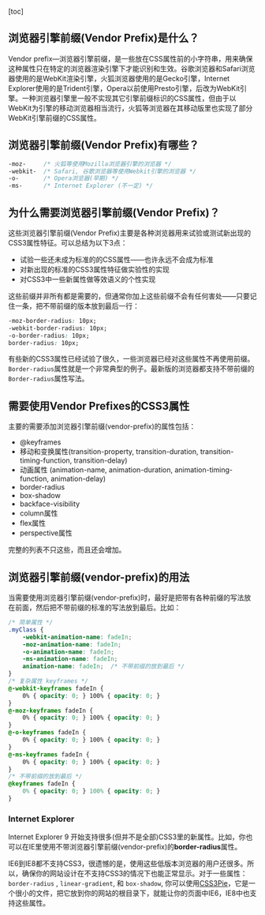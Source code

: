 [toc]
## 浏览器引擎前缀(Vendor Prefix)是什么？

Vendor prefix—浏览器引擎前缀，是一些放在CSS属性前的小字符串，用来确保这种属性只在特定的浏览器渲染引擎下才能识别和生效。谷歌浏览器和Safari浏览器使用的是WebKit渲染引擎，火狐浏览器使用的是Gecko引擎，Internet Explorer使用的是Trident引擎，Opera以前使用Presto引擎，后改为WebKit引擎。一种浏览器引擎里一般不实现其它引擎前缀标识的CSS属性，但由于以WebKit为引擎的移动浏览器相当流行，火狐等浏览器在其移动版里也实现了部分WebKit引擎前缀的CSS属性。

## 浏览器引擎前缀(Vendor Prefix)有哪些？

```css
-moz-     /* 火狐等使用Mozilla浏览器引擎的浏览器 */
-webkit-  /* Safari, 谷歌浏览器等使用Webkit引擎的浏览器 */
-o-       /* Opera浏览器(早期) */
-ms-      /* Internet Explorer (不一定) */ 
```

## 为什么需要浏览器引擎前缀(Vendor Prefix)？

这些浏览器引擎前缀(Vendor Prefix)主要是各种浏览器用来试验或测试新出现的CSS3属性特征。可以总结为以下3点：

- 试验一些还未成为标准的的CSS属性——也许永远不会成为标准
- 对新出现的标准的CSS3属性特征做实验性的实现
- 对CSS3中一些新属性做等效语义的个性实现

这些前缀并非所有都是需要的，但通常你加上这些前缀不会有任何害处——只要记住一条，把不带前缀的版本放到最后一行：

```css
-moz-border-radius: 10px; 
-webkit-border-radius: 10px; 
-o-border-radius: 10px; 
border-radius: 10px; 
```

有些新的CSS3属性已经试验了很久，一些浏览器已经对这些属性不再使用前缀。`Border-radius`属性就是一个非常典型的例子。最新版的浏览器都支持不带前缀的`Border-radius`属性写法。

## 需要使用Vendor Prefixes的CSS3属性

主要的需要添加浏览器引擎前缀(vendor-prefix)的属性包括：

- @keyframes
- 移动和变换属性(transition-property, transition-duration, transition-timing-function, transition-delay)
- 动画属性 (animation-name, animation-duration, animation-timing-function, animation-delay)
- border-radius
- box-shadow
- backface-visibility
- column属性
- flex属性
- perspective属性

完整的列表不只这些，而且还会增加。

## 浏览器引擎前缀(vendor-prefix)的用法

当需要使用浏览器引擎前缀(vendor-prefix)时，最好是把带有各种前缀的写法放在前面，然后把不带前缀的标准的写法放到最后。比如：

```css
/* 简单属性 */
.myClass {
	-webkit-animation-name: fadeIn;
	-moz-animation-name: fadeIn;
	-o-animation-name: fadeIn;
	-ms-animation-name: fadeIn;
	animation-name: fadeIn;  /* 不带前缀的放到最后 */
}
/* 复杂属性 keyframes */
@-webkit-keyframes fadeIn {
	0% { opacity: 0; } 100% { opacity: 0; }
}
@-moz-keyframes fadeIn {
	0% { opacity: 0; } 100% { opacity: 0; }
}
@-o-keyframes fadeIn {
	0% { opacity: 0; } 100% { opacity: 0; }
}
@-ms-keyframes fadeIn {
	0% { opacity: 0; } 100% { opacity: 0; }
}
/* 不带前缀的放到最后 */
@keyframes fadeIn {
	0% { opacity: 0; } 100% { opacity: 0; }
}
```

### Internet Explorer

Internet Explorer 9 开始支持很多(但并不是全部)CSS3里的新属性。比如，你也可以在IE里使用不带浏览器引擎前缀(vendor-prefix)的**border-radius**属性。

IE6到IE8都不支持CSS3，很遗憾的是，使用这些低版本浏览器的用户还很多。所以，确保你的网站设计在不支持CSS3的情况下也能正常显示。对于一些属性：`border-radius` , `linear-gradient`, 和 `box-shadow`, 你可以使用[CSS3Pie](http://css3pie.com/)，它是一个很小的文件，把它放到你的网站的根目录下，就能让你的页面中IE6，IE8中也支持这些属性。